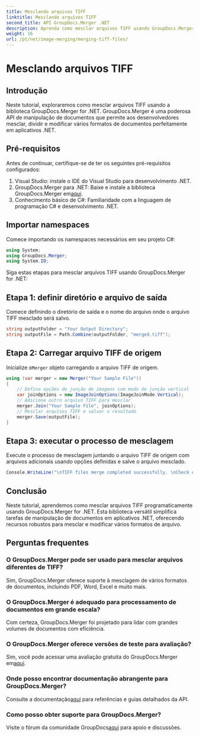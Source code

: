 ```yaml
---
title: Mesclando arquivos TIFF
linktitle: Mesclando arquivos TIFF
second_title: API GroupDocs.Merger .NET
description: Aprenda como mesclar arquivos TIFF usando GroupDocs.Merger for .NET. Mescle, divida e modifique documentos perfeitamente em seus aplicativos .NET.
weight: 16
url: /pt/net/image-merging/merging-tiff-files/
---
```


# Mesclando arquivos TIFF

## Introdução
Neste tutorial, exploraremos como mesclar arquivos TIFF usando a biblioteca GroupDocs.Merger for .NET. GroupDocs.Merger é uma poderosa API de manipulação de documentos que permite aos desenvolvedores mesclar, dividir e modificar vários formatos de documentos perfeitamente em aplicativos .NET.
## Pré-requisitos
Antes de continuar, certifique-se de ter os seguintes pré-requisitos configurados:
1. Visual Studio: instale o IDE do Visual Studio para desenvolvimento .NET.
2. GroupDocs.Merger para .NET: Baixe e instale a biblioteca GroupDocs.Merger em[aqui](https://releases.groupdocs.com/merger/net/).
3. Conhecimento básico de C#: Familiaridade com a linguagem de programação C# e desenvolvimento .NET.

## Importar namespaces
Comece importando os namespaces necessários em seu projeto C#:
```csharp
using System; 
using GroupDocs.Merger;
using System.IO;
```

Siga estas etapas para mesclar arquivos TIFF usando GroupDocs.Merger for .NET:
## Etapa 1: definir diretório e arquivo de saída
Comece definindo o diretório de saída e o nome do arquivo onde o arquivo TIFF mesclado será salvo.
```csharp
string outputFolder = "Your Output Directory";
string outputFile = Path.Combine(outputFolder, "merged.tiff");
```
## Etapa 2: Carregar arquivo TIFF de origem
 Inicialize o`Merger` objeto carregando o arquivo TIFF de origem.
```csharp
using (var merger = new Merger("Your Sample File"))
{
    // Defina opções de junção de imagens com modo de junção vertical
    var joinOptions = new ImageJoinOptions(ImageJoinMode.Vertical);
    // Adicione outro arquivo TIFF para mesclar
    merger.Join("Your Sample File", joinOptions);
    // Mesclar arquivos TIFF e salvar o resultado
    merger.Save(outputFile);
}
```
## Etapa 3: executar o processo de mesclagem
Execute o processo de mesclagem juntando o arquivo TIFF de origem com arquivos adicionais usando opções definidas e salve o arquivo mesclado.
```csharp
Console.WriteLine("\nTIFF files merge completed successfully. \nCheck output in {0}", outputFolder);
```

## Conclusão
Neste tutorial, aprendemos como mesclar arquivos TIFF programaticamente usando GroupDocs.Merger for .NET. Esta biblioteca versátil simplifica tarefas de manipulação de documentos em aplicativos .NET, oferecendo recursos robustos para mesclar e modificar vários formatos de arquivo.

## Perguntas frequentes
### O GroupDocs.Merger pode ser usado para mesclar arquivos diferentes de TIFF?
Sim, GroupDocs.Merger oferece suporte à mesclagem de vários formatos de documentos, incluindo PDF, Word, Excel e muito mais.
### O GroupDocs.Merger é adequado para processamento de documentos em grande escala?
Com certeza, GroupDocs.Merger foi projetado para lidar com grandes volumes de documentos com eficiência.
### O GroupDocs.Merger oferece versões de teste para avaliação?
 Sim, você pode acessar uma avaliação gratuita do GroupDocs.Merger em[aqui](https://releases.groupdocs.com/).
### Onde posso encontrar documentação abrangente para GroupDocs.Merger?
 Consulte a documentação[aqui](https://tutorials.groupdocs.com/merger/net/) para referências e guias detalhados da API.
### Como posso obter suporte para GroupDocs.Merger?
 Visite o fórum da comunidade GroupDocs[aqui](https://forum.groupdocs.com/c/merger/32) para apoio e discussões.